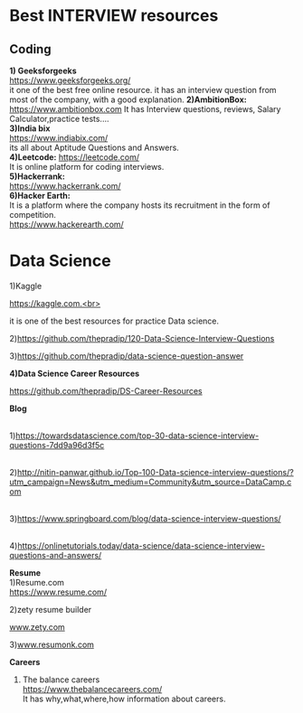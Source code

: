 # <b> Best INTERVIEW resources</b>

## <b>Coding</b>

<b> 1) Geeksforgeeks</b>
<br> https://www.geeksforgeeks.org/ <br>
it one of the best free online resource. it has an interview question from most of the company, with a good explanation.
<b> 2)AmbitionBox:</b> 
https://www.ambitionbox.com
It has Interview questions, reviews, Salary Calculator,practice tests....<br>
<b> 3)India bix </b>
<br>https://www.indiabix.com/
<br>
its all about Aptitude Questions and Answers.<br>
<b>4)Leetcode:</b>
https://leetcode.com/<br>
It is online platform for coding interviews.<br>
<b>5)Hackerrank:</b><br>
https://www.hackerrank.com/<br>
<b>6)Hacker Earth:</b><br>
It is a platform where the company hosts its recruitment in the form of competition.<br>
https://www.hackerearth.com/<br>

# Data Science
1)Kaggle<br>

https://kaggle.com.<br>

it is one of the best resources for practice Data science.<br>

2)https://github.com/thepradip/120-Data-Science-Interview-Questions<br>

3)https://github.com/thepradip/data-science-question-answer<br>

<b>4)Data Science Career Resources</b><br>

https://github.com/thepradip/DS-Career-Resources

<b>Blog</b>

<br>1)https://towardsdatascience.com/top-30-data-science-interview-questions-7dd9a96d3f5c

<br>2)http://nitin-panwar.github.io/Top-100-Data-science-interview-questions/?utm_campaign=News&utm_medium=Community&utm_source=DataCamp.com

<br>3)https://www.springboard.com/blog/data-science-interview-questions/

<br>4)https://onlinetutorials.today/data-science/data-science-interview-questions-and-answers/

<b>Resume</b>
<br>
1)Resume.com<br>
https://www.resume.com/

2)zety resume builder<br>

www.zety.com<br>

3)www.resumonk.com<br>

<b>Careers</b><br>
1) The balance careers<br>
https://www.thebalancecareers.com/<br>
It has why,what,where,how information about careers.
